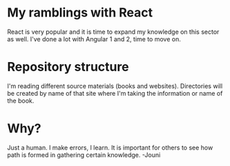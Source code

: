 # My ramblings with React

React is very popular and it is time to expand my knowledge on this sector as well. I've done a lot with Angular 1 and 2, time to move on. 

# Repository structure

I'm reading different source materials (books and websites). Directories will be created by name of that site where I'm taking the information or name of the book. 

# Why?

Just a human. I make errors, I learn. It is important for others to see how path is formed in gathering certain knowledge. -Jouni


